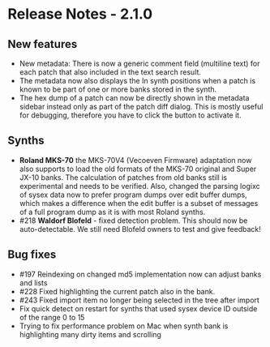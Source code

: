 # Release Notes - 2.1.0

## New features

* New metadata: There is now a generic comment field (multiline text) for each patch that also included in the text
  search result.
* The metadata now also displays the In synth positions when a patch is known to be part of one or more banks stored in
  the synth.
* The hex dump of a patch can now be directly shown in the metadata sidebar instead only as part of the patch diff
  dialog. This is mostly useful for debugging, therefore you have to click the button to activate it.

## Synths

* **Roland MKS-70** the MKS-70V4 (Vecoeven Firmware) adaptation now also supports to load the old formats of the MKS-70
  original and Super JX-10 banks. The calculation of patches from old banks still is experimental and needs to be
  verified. Also, changed the parsing logixc of sysex data now to prefer program dumps over edit buffer dumps, which
  makes a difference when the edit buffer is a subset of messages of a full program dump as it is with most Roland synths.
* \#218 **Waldorf Blofeld** - fixed detection problem. This should now be auto-detectable. We still need Blofeld owners
  to test and give feedback!

## Bug fixes

* \#197 Reindexing on changed md5 implementation now can adjust banks and lists
* \#228 Fixed highlighting the current patch also in the bank.
* \#243 Fixed import item no longer being selected in the tree after import
* Fix quick detect on restart for synths that used sysex device ID outside of the range 0 to 15
* Trying to fix performance problem on Mac when synth bank is highlighting many dirty items and scrolling
